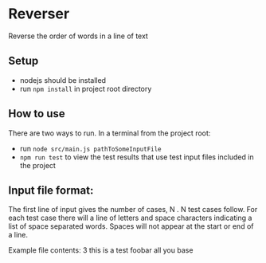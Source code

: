 # Reverser
Reverse the order of words in a line of text
## Setup
* nodejs should be installed
* run `npm install` in project root directory
## How to use
There are two ways to run. In a terminal from the project root:
* run `node src/main.js pathToSomeInputFile`
* `npm run test` to view the test results that use test input files included in the project

## Input file format:
The first line of input gives the number of cases, N .
N test cases follow. For each test case there will a line of letters and space characters indicating
a list of space separated words. Spaces will not appear at the start or end of a line.

Example file contents:
3
this is a test
foobar
all you base
